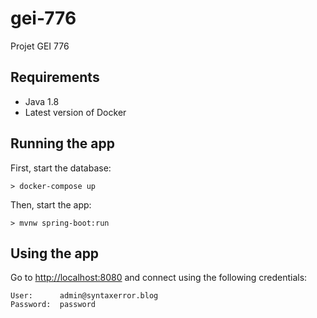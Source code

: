 # gei-776
Projet GEI 776

## Requirements

* Java 1.8
* Latest version of Docker

## Running the app

First, start the database:

```
> docker-compose up
```

Then, start the app:

```
> mvnw spring-boot:run
```

## Using the app

Go to [http://localhost:8080]() and connect using the following credentials:

```
User:      admin@syntaxerror.blog
Password:  password
```
